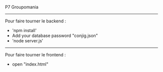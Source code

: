P7 Groupomania 
____________
Pour faire tourner le backend : 
- 'npm install' 
- Add your database password "conjig.json"
- 'node server.js'
_____________
 Pour faire tourner le frontend :
- open "index.html"
